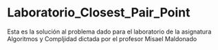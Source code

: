 # Laboratorio_Closest_Pair_Point
Esta es la solución al problema dado para el laboratorio de la asignatura Algoritmos y Compljidad dictada por el profesor Misael Maldonado
